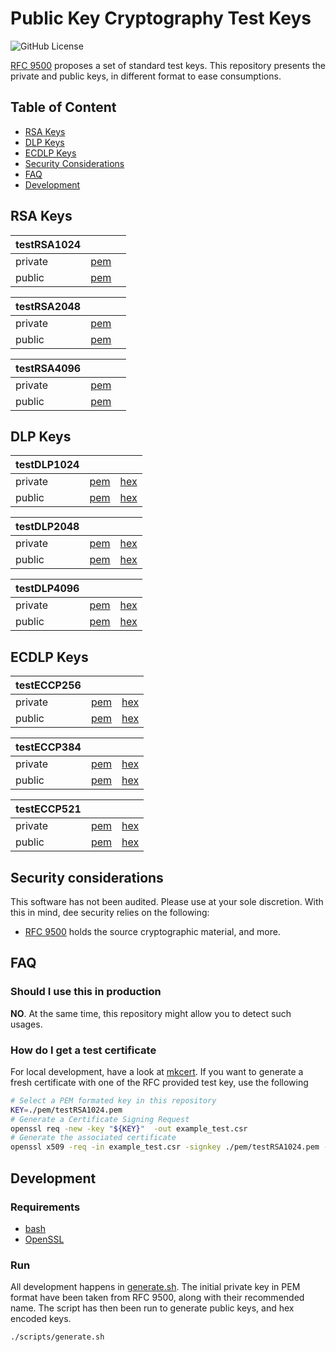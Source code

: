 <!-- markdownlint-disable MD013 -->
# Public Key Cryptography Test Keys

![GitHub License](https://img.shields.io/github/license/thibmeu/rfc9500)

[RFC 9500](https://www.rfc-editor.org/rfc/rfc9500.html) proposes a set of standard test keys. This repository presents the private and public keys, in different format to ease consumptions.

## Table of Content

* [RSA Keys](#rsa-keys)
* [DLP Keys](#dlp-keys)
* [ECDLP Keys](#ecdlp-keys)
* [Security Considerations](#security-considerations)
* [FAQ](#faq)
* [Development](#development)

## RSA Keys

|testRSA1024|||
|--|--|--|
|private|[pem](./pem/testRSA1024.pem)||
|public|[pem](./pem/testRSA1024.pub.pem)||

|testRSA2048|||
|--|--|--|
|private|[pem](./pem/testRSA2048.pem)||
|public|[pem](./pem/testRSA2048.pub.pem)||

|testRSA4096|||
|--|--|--|
|private|[pem](./pem/testRSA4096.pem)||
|public|[pem](./pem/testRSA4096.pub.pem)||

## DLP Keys

|testDLP1024|||
|--|--|--|
|private|[pem](./pem/testDLP1024.pem)|[hex](./hex/testDLP1024.hex)|
|public|[pem](./pem/testDLP1024.pub.pem)|[hex](./hex/testDLP1024.pub.hex)|

|testDLP2048|||
|--|--|--|
|private|[pem](./pem/testDLP2048.pem)|[hex](./hex/testDLP2048.hex)|
|public|[pem](./pem/testDLP2048.pub.pem)|[hex](./hex/testDLP2048.pub.hex)|

|testDLP4096|||
|--|--|--|
|private|[pem](./pem/testDLP4096.pem)|[hex](./hex/testDLP4096.hex)|
|public|[pem](./pem/testDLP4096.pub.pem)|[hex](./hex/testDLP4096.pub.hex)|

## ECDLP Keys

|testECCP256|||
|--|--|--|
|private|[pem](./pem/testECCP256.pem)|[hex](./hex/testECCP256.hex)|
|public|[pem](./pem/testECCP256.pub.pem)|[hex](./hex/testECCP256.pub.hex)|

|testECCP384|||
|--|--|--|
|private|[pem](./pem/testECCP384.pem)|[hex](./hex/testECCP384.hex)|
|public|[pem](./pem/testECCP384.pub.pem)|[hex](./hex/testECCP384.pub.hex)|

|testECCP521|||
|--|--|--|
|private|[pem](./pem/testECCP521.pem)|[hex](./hex/testECCP521.hex)|
|public|[pem](./pem/testECCP521.pub.pem)|[hex](./hex/testECCP521.pub.hex)|

## Security considerations

This software has not been audited. Please use at your sole discretion. With this in mind, dee security relies on the following:

* [RFC 9500](https://www.rfc-editor.org/rfc/rfc9500.html) holds the source cryptographic material, and more.

## FAQ

### Should I use this in production

**NO**. At the same time, this repository might allow you to detect such usages.

### How do I get a test certificate

For local development, have a look at [mkcert](https://github.com/FiloSottile/mkcert).
If you want to generate a fresh certificate with one of the RFC provided test key, use the following

```bash
# Select a PEM formated key in this repository
KEY=./pem/testRSA1024.pem
# Generate a Certificate Signing Request
openssl req -new -key "${KEY}"  -out example_test.csr
# Generate the associated certificate
openssl x509 -req -in example_test.csr -signkey ./pem/testRSA1024.pem -out example_test.crt
```

## Development

### Requirements

* [bash](https://www.gnu.org/software/bash/)
* [OpenSSL](https://www.openssl.org/)

### Run

All development happens in [generate.sh](./scripts/generate.sh). The initial private key in PEM format have been taken from RFC 9500, along with their recommended name. The script has then been run to generate public keys, and hex encoded keys.

```bash
./scripts/generate.sh
```
